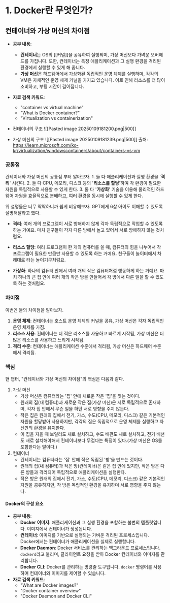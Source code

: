 # 1. **Docker란 무엇인가?**

## **컨테이너와 가상 머신의 차이점**

- **공부 내용**:
    - **컨테이너**는 OS의 [[커널]]을 공유하여 실행되며, 가상 머신보다 가벼운 오버헤드를 가집니다. 또한, 컨테이너는 특정 애플리케이션과 그 실행 환경을 격리된 환경에서 실행할 수 있게 해 줍니다.
    - **가상 머신**은 하드웨어에서 가상화된 독립적인 운영 체제를 실행하며, 각각의 VM은 자체적인 운영 체제 커널을 가지고 있습니다. 이로 인해 리소스를 더 많이 소비하고, 부팅 시간이 길어집니다.
- **자료 검색 키워드**:
    - "container vs virtual machine"
    - "What is Docker container?"
    - "Virtualization vs containerization"


- 컨테이너의 구조
![[Pasted image 20250109181200.png|500]]

- 가상 머신의 구조
![[Pasted image 20250109181239.png|500]]
출처: https://learn.microsoft.com/ko-kr/virtualization/windowscontainers/about/containers-vs-vm


### 공통점
컨테이너와 가상 머신의 공통점 부터 알아보자.
	1. 둘 다 애플리케이션과 실행 환경을 '**격리**' 시킨다.
	2. 둘 다 CPU, 메모리, 디스크 등의 '**리소스를 할당**'하여 각 환경이 필요한 자원을 독립적으로 사용할 수 있게 한다.
	3. 둘 다 '**가상화**' 기술을 이용해 물리적인 하드웨어 자원을 효율적으로 분배하고, 여러 환경을 동시에 실행할 수 있게 한다.

위 설명들은 너무 딱딱하니까 쉽게 비유해보자. 
GPT에게 6살 아이도 이해할 수 있도록 설명해달라고 했다.

- **격리**: 여러 개의 프로그램이 서로 방해하지 않게 각자 독립적으로 작업할 수 있도록 하는 거예요. 마치 친구들이 각자 다른 방에서 놀고 있어서 서로 방해하지 않는 것처럼요.
    
- **리소스 할당**: 여러 프로그램이 한 개의 컴퓨터를 쓸 때, 컴퓨터의 힘을 나누어서 각 프로그램이 필요한 만큼만 사용할 수 있도록 하는 거예요. 친구들이 놀이터에서 차례대로 타는 놀이기구처럼요.
    
- **가상화**: 하나의 컴퓨터 안에서 여러 개의 작은 컴퓨터처럼 행동하게 하는 거예요. 마치 하나의 큰 집 안에 여러 개의 작은 방을 만들어서 각 방에서 다른 일을 할 수 있도록 하는 것처럼요.


### 차이점
이번엔 둘의 차이점을 알아보자.
1. **운영 체제**: 컨테이너는 호스트 운영 체제의 커널을 공유, 가상 머신은 각자 독립적인 운영 체제를 가짐.
2. **리소스 사용**: 컨테이너는 더 적은 리소스를 사용하고 빠르게 시작됨, 가상 머신은 더 많은 리소스를 사용하고 느리게 시작됨.
3. **격리 수준**: 컨테이너는 애플리케이션 수준에서 격리됨, 가상 머신은 하드웨어 수준에서 격리됨.


### 핵심
현 챕터, "컨테이너와 가상 머신의 차이점"의 핵심은 다음과 같다.
1. 가상 머신
	- 가상 머신은 컴퓨터라는 '집' 안에 새로운 작은 '집'을 짓는 것이다. 
	- 원래의 집(내 컴퓨터)과 새로운 작은 집(가상 머신)은 서로 독립적으로 존재하며, 각자 집 안에서 무슨 일을 하던 서로 영향을 주지 않는다. 
	- 작은 집은 원래의 집에서 전기, 가스, 수도(CPU, 메모리, 디스크) 같은 기본적인 자원을 할당받아 사용하지만, 각각의 집은 독립적으로 운영 체제를 실행하고 자신만의 환경을 유지한다.
	- 이 집을 지을 때 보일러도 새로 설치하고, 수도 배관도 새로 설치하고, 전기 배선도 새로 설치해야해서 컨테이너보다 무겁다는 특징이 있다.(가상 머신은 OS를 포함한다는 말이다.)
2. 컨테이너
	- 컨테이너는 컴퓨터라는 '집' 안에 작은 독립된 '방'을 만드는 것이다. 
	- 원래의 집(내 컴퓨터)과 작은 방(컨테이너)은 같은 집 안에 있지만, 작은 방은 다른 방들과 격리되어 독립적으로 애플리케이션을 실행한다. 
	- 작은 방은 원래의 집에서 전기, 가스, 수도(CPU, 메모리, 디스크) 같은 기본적인 자원을 공유하지만, 각 방은 독립적인 환경을 유지하며 서로 영향을 주지 않는다.

#### **Docker의 구성 요소**

- **공부 내용**:
    - **Docker 이미지**: 애플리케이션과 그 실행 환경을 포함하는 불변의 템플릿입니다. 이미지에서 컨테이너가 생성됩니다.
    - **컨테이너**: 이미지를 기반으로 실행되는 가벼운 격리된 프로세스입니다. Docker에서는 컨테이너가 애플리케이션을 실제로 실행합니다.
    - **Docker Daemon**: Docker 서비스를 관리하는 백그라운드 프로세스입니다. `dockerd`라고 불리며, 클라이언트 요청을 받아 Docker 컨테이너와 이미지를 관리합니다.
    - **Docker CLI**: Docker를 관리하는 명령줄 도구입니다. `docker` 명령어를 사용하여 컨테이너와 이미지를 제어할 수 있습니다.
- **자료 검색 키워드**:
    - "What are Docker images?"
    - "Docker container overview"
    - "Docker Daemon and Docker CLI"